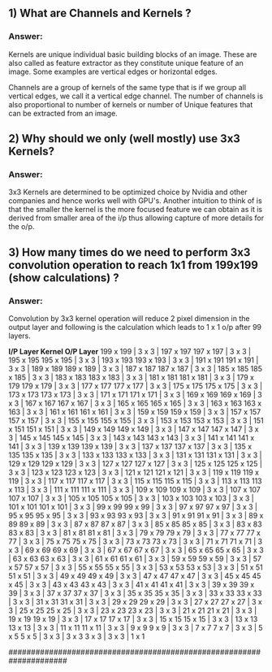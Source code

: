 
## 1) What are Channels and Kernels ?

### Answer:

Kernels are unique individual basic building blocks of an image. 
These are also called as feature extractor as they constitute unique feature of an image. 
Some examples are vertical edges or horizontal edges.

Channels are a group of kernels of the same type that is if we group all vertical edges, we call it a vertical edge channel. 
The number of channels is also proportional to number of kernels or number of Unique features that can be extracted from an image.



## 2) Why should we only (well mostly) use 3x3 Kernels?

### Answer:

3x3 Kernels are determined to be optimized choice by Nvidia and other companies and hence works well with GPU's. Another intuition to think of is that the smaller the kernel is the more focused feature we can obtain as it is derived from smaller area of the i/p thus allowing capture of more details for the o/p.



## 3) How many times do we need to perform 3x3 convolution operation to reach 1x1 from 199x199 (show calculations) ?

### Answer:

Convolution by 3x3 kernel operation will reduce 2 pixel dimension in the output layer and following is the calculation which leads to 1 x 1 o/p after 99 layers.

**I/P Layer   Kernel  O/P Layer**
199 x 199 | 3 x 3 | 197 x 197
197 x 197 | 3 x 3 | 195 x 195
195 x 195 | 3 x 3 | 193 x 193
193 x 193 | 3 x 3 | 191 x 191
191 x 191 | 3 x 3 | 189 x 189
189 x 189 | 3 x 3 | 187 x 187
187 x 187 | 3 x 3 | 185 x 185
185 x 185 | 3 x 3 | 183 x 183
183 x 183 | 3 x 3 | 181 x 181
181 x 181 | 3 x 3 | 179 x 179
179 x 179 | 3 x 3 | 177 x 177
177 x 177 | 3 x 3 | 175 x 175
175 x 175 | 3 x 3 | 173 x 173
173 x 173 | 3 x 3 | 171 x 171
171 x 171 | 3 x 3 | 169 x 169
169 x 169 | 3 x 3 | 167 x 167
167 x 167 | 3 x 3 | 165 x 165
165 x 165 | 3 x 3 | 163 x 163
163 x 163 | 3 x 3 | 161 x 161
161 x 161 | 3 x 3 | 159 x 159
159 x 159 | 3 x 3 | 157 x 157
157 x 157 | 3 x 3 | 155 x 155
155 x 155 | 3 x 3 | 153 x 153
153 x 153 | 3 x 3 | 151 x 151
151 x 151 | 3 x 3 | 149 x 149
149 x 149 | 3 x 3 | 147 x 147
147 x 147 | 3 x 3 | 145 x 145
145 x 145 | 3 x 3 | 143 x 143
143 x 143 | 3 x 3 | 141 x 141
141 x 141 | 3 x 3 | 139 x 139
139 x 139 | 3 x 3 | 137 x 137
137 x 137 | 3 x 3 | 135 x 135
135 x 135 | 3 x 3 | 133 x 133
133 x 133 | 3 x 3 | 131 x 131
131 x 131 | 3 x 3 | 129 x 129
129 x 129 | 3 x 3 | 127 x 127
127 x 127 | 3 x 3 | 125 x 125
125 x 125 | 3 x 3 | 123 x 123
123 x 123 | 3 x 3 | 121 x 121
121 x 121 | 3 x 3 | 119 x 119
119 x 119 | 3 x 3 | 117 x 117
117 x 117 | 3 x 3 | 115 x 115
115 x 115 | 3 x 3 | 113 x 113
113 x 113 | 3 x 3 | 111 x 111
111 x 111 | 3 x 3 | 109 x 109
109 x 109 | 3 x 3 | 107 x 107
107 x 107 | 3 x 3 | 105 x 105
105 x 105 | 3 x 3 | 103 x 103
103 x 103 | 3 x 3 | 101 x 101
101 x 101 | 3 x 3 |  99 x  99
	99 x 99 | 3 x 3 | 97 x 97
	97 x 97 | 3 x 3 | 95 x 95
	95 x 95 | 3 x 3 | 93 x 93
	93 x 93 | 3 x 3 | 91 x 91
	91 x 91 | 3 x 3 | 89 x 89
	89 x 89 | 3 x 3 | 87 x 87
	87 x 87 | 3 x 3 | 85 x 85
	85 x 85 | 3 x 3 | 83 x 83
	83 x 83 | 3 x 3 | 81 x 81
	81 x 81 | 3 x 3 | 79 x 79
	79 x 79 | 3 x 3 | 77 x 77
	77 x 77 | 3 x 3 | 75 x 75
	75 x 75 | 3 x 3 | 73 x 73
	73 x 73 | 3 x 3 | 71 x 71
	71 x 71 | 3 x 3 | 69 x 69
	69 x 69 | 3 x 3 | 67 x 67
	67 x 67 | 3 x 3 | 65 x 65
	65 x 65 | 3 x 3 | 63 x 63
	63 x 63 | 3 x 3 | 61 x 61
	61 x 61 | 3 x 3 | 59 x 59
	59 x 59 | 3 x 3 | 57 x 57
	57 x 57 | 3 x 3 | 55 x 55
	55 x 55 | 3 x 3 | 53 x 53
	53 x 53 | 3 x 3 | 51 x 51
	51 x 51 | 3 x 3 | 49 x 49
	49 x 49 | 3 x 3 | 47 x 47
	47 x 47 | 3 x 3 | 45 x 45
	45 x 45 | 3 x 3 | 43 x 43
	43 x 43 | 3 x 3 | 41 x 41
	41 x 41 | 3 x 3 | 39 x 39
	39 x 39 | 3 x 3 | 37 x 37
	37 x 37 | 3 x 3 | 35 x 35
	35 x 35 | 3 x 3 | 33 x 33
	33 x 33 | 3 x 3 | 31 x 31
	31 x 31 | 3 x 3 | 29 x 29
	29 x 29 | 3 x 3 | 27 x 27
	27 x 27 | 3 x 3 | 25 x 25
	25 x 25 | 3 x 3 | 23 x 23
	23 x 23 | 3 x 3 | 21 x 21
	21 x 21 | 3 x 3 | 19 x 19
	19 x 19 | 3 x 3 | 17 x 17
	17 x 17 | 3 x 3 | 15 x 15
	15 x 15 | 3 x 3 | 13 x 13
	13 x 13 | 3 x 3 | 11 x 11
	11 x 11 | 3 x 3 |	9 x  9
		9 x 9  | 3 x 3 |	7 x  7
 		7 x 7  | 3 x 3 |	5 x  5
 		5 x 5  | 3 x 3 |	3 x  3
 		3 x 3  | 3 x 3 |	1 x  1

#####################################################################



